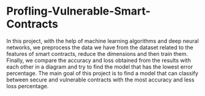 # Profling-Vulnerable-Smart-Contracts
In this project, with the help of machine learning algorithms and deep neural networks, we preprocess the data we have from the dataset related to the features of smart contracts, reduce the dimensions and then train them. Finally, we compare the accuracy and loss obtained from the results with each other in a diagram and try to find the model that has the lowest error percentage. The main goal of this project is to find a model that can classify between secure and vulnerable contracts with the most accuracy and less loss percentage.
